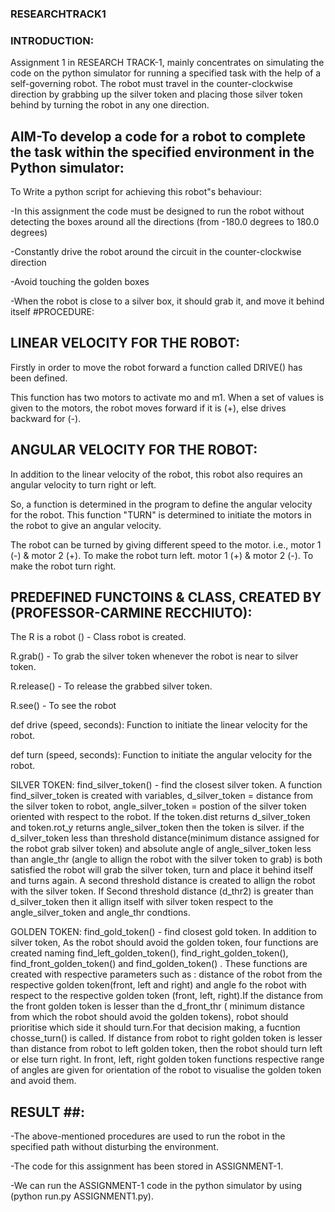 ### RESEARCHTRACK1 
### INTRODUCTION: 
Assignment 1 in RESEARCH TRACK-1, mainly concentrates on simulating the code on the python simulator for running a specified task with the help of a self-governing robot. The robot must travel in the counter-clockwise direction by grabbing up the silver token and placing those silver token behind by turning the robot in any one direction.

## AIM-To develop a code for a robot to complete the task within the specified environment in the Python simulator: 

To Write a python script for achieving this robot"s behaviour:
 
-In this assignment the code must be designed to run the robot without detecting the boxes around all the directions (from -180.0 degrees to 180.0 degrees)

-Constantly drive the robot around the circuit in the counter-clockwise direction

-Avoid touching the golden boxes

-When the robot is close to a silver box, it should grab it, and move it behind itself #PROCEDURE:

## LINEAR VELOCITY FOR THE ROBOT:
Firstly in order to move the robot forward a function called DRIVE() has been defined. 

This function has two motors to activate mo and m1. When a set of values is given to the motors, the robot moves forward if it is (+), else drives backward for (-).

## ANGULAR VELOCITY FOR THE ROBOT:
In addition to the linear velocity of the robot, this robot also requires an angular velocity to turn right or left. 

So, a function is determined in the program to define the angular velocity for the robot. This function "TURN" is determined to initiate the motors in the robot to give an angular velocity. 

The robot can be turned by giving different speed to the motor. i.e., motor 1 (-) & motor 2 (+). To make the robot turn left. motor 1 (+) & motor 2 (-). To make the robot turn right.

## PREDEFINED FUNCTOINS & CLASS, CREATED BY (PROFESSOR-CARMINE RECCHIUTO):
 The R is a robot () - Class robot is created. 
 
 R.grab() - To grab the silver token whenever the robot is near to silver token.
 
 R.release() - To release the grabbed silver token.
 
 R.see() - To see the robot
 
 def drive (speed, seconds): Function to initiate the linear velocity for the robot.
 
 def turn (speed, seconds): Function to initiate the angular velocity for the robot.

SILVER TOKEN: find_silver_token() - find the closest silver token. A function find_silver_token is created with variables, d_silver_token = distance from the silver token to robot, angle_silver_token = postion of the silver token oriented with respect to the robot. If the token.dist returns d_silver_token and token.rot_y returns angle_silver_token then the token is silver. if the d_silver_token less than threshold distance(minimum distance assigned for the robot grab silver token) and absolute angle of angle_silver_token less than angle_thr (angle to allign the robot with the silver token to grab) is both satisfied the robot will grab the silver token, turn and place it behind itself and turns again. A second threshold distance is created to allign the robot with the silver token. If Second threshold distance (d_thr2) is greater than d_silver_token then it allign itself with silver token respect to the angle_silver_token and angle_thr condtions.

GOLDEN TOKEN: find_gold_token() - find closest gold token. In addition to silver token, As the robot should avoid the golden token, four functions are created naming find_left_golden_token(), find_right_golden_token(), find_front_golden_token() and find_golden_token() . These functions are created with respective parameters such as : distance of the robot from the respective golden token(front, left and right) and angle fo the robot with respect to the respective golden token (front, left, right).If the distance from the front golden token is lesser than the d_front_thr ( minimum distance from which the robot should avoid the golden tokens), robot should prioritise which side it should turn.For that decision making, a fucntion chosse_turn() is called. If distance from robot to right golden token is lesser than distance from robot to left golden token, then the robot should turn left or else turn right. In front, left, right golden token functions respective range of angles are given for orientation of the robot to visualise the golden token and avoid them.

 ## RESULT ##:
-The above-mentioned procedures are used to run the robot in the specified path without disturbing the environment.

-The code for this assignment has been stored in ASSIGNMENT-1.

-We can run the ASSIGNMENT-1 code in the python simulator by using (python run.py ASSIGNMENT1.py).

